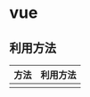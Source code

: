 # vue
## 利用方法
|  方法  |  利用方法  |
| ---- | ---- |
|  <script>で直書き  |  プロトタイプ、学習用  |
|  npm  |  実際の開発  |

## 基本的なvue
```
<div id="app-4">
  <ol>
    <li v-for="todo in todos">
      {{ todo.text }}
    </li>
  </ol>
</div>
```
```
var app4 = new Vue({
  el: '#app-4',
  data: {
    todos: [
      { text: 'Learn JavaScript' },
      { text: 'Learn Vue' },
      { text: 'Build something awesome' }
    ]
  }
})
```
